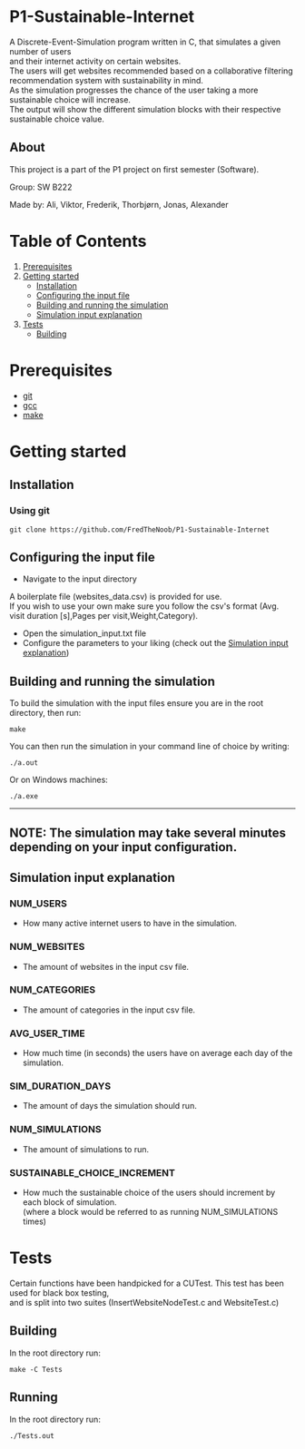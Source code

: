 # P1-Sustainable-Internet
A Discrete-Event-Simulation program written in C, that simulates a given number of users\
and their internet activity on certain websites.\
The users will get websites recommended based on a collaborative filtering recommendation system with sustainability in mind.\
As the simulation progresses the chance of the user taking a more sustainable choice will increase.\
The output will show the different simulation blocks with their respective sustainable choice value.


## About
This project is a part of the P1 project on first semester (Software).

Group: SW B222

Made by: Ali, Viktor, Frederik, Thorbjørn, Jonas, Alexander

# Table of Contents
1. [Prerequisites](#prerequisites)
2. [Getting started](#getting-started)
    - [Installation](#installation)
    - [Configuring the input file](#configuring-the-input-file)
    - [Building and running the simulation](#building-and-running-the-simulation)
    - [Simulation input explanation](#simulation-input-explanation)
3. [Tests](#tests)
    - [Building](#building)

# Prerequisites
- [git](https://git-scm.com/)
- [gcc](https://gcc.gnu.org/)
- [make](https://www.gnu.org/software/make/)

# Getting started

## Installation

### Using git
```
git clone https://github.com/FredTheNoob/P1-Sustainable-Internet
```

## Configuring the input file
- Navigate to the input directory

A boilerplate file (websites_data.csv) is provided for use.\
If you wish to use your own make sure you follow the csv's format (Avg. visit duration \[s],Pages per visit,Weight,Category).

- Open the simulation_input.txt file
- Configure the parameters to your liking (check out the [Simulation input explanation](#simulation-input-explanation))

## Building and running the simulation
To build the simulation with the input files ensure you are in the root directory, then run:
```
make
```

You can then run the simulation in your command line of choice by writing:
```
./a.out
```

Or on Windows machines:
```
./a.exe
```

---
**NOTE**:
The simulation may take several minutes depending on your input configuration.
---

## Simulation input explanation
### NUM_USERS
- How many active internet users to have in the simulation.
### NUM_WEBSITES
- The amount of websites in the input csv file.
### NUM_CATEGORIES
- The amount of categories in the input csv file.
### AVG_USER_TIME
- How much time (in seconds) the users have on average each day of the simulation.
### SIM_DURATION_DAYS
- The amount of days the simulation should run.
### NUM_SIMULATIONS
- The amount of simulations to run.
### SUSTAINABLE_CHOICE_INCREMENT
- How much the sustainable choice of the users should increment by each block of simulation.\
(where a block would be referred to as running NUM_SIMULATIONS times)

# Tests
Certain functions have been handpicked for a CUTest. This test has been used for black box testing,\
and is split into two suites (InsertWebsiteNodeTest.c and WebsiteTest.c)

## Building
In the root directory run:

```
make -C Tests
```

## Running
In the root directory run:

```
./Tests.out
```